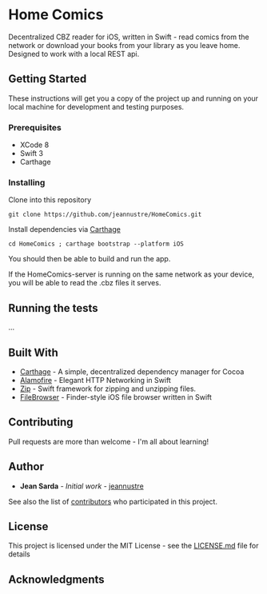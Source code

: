 # Home Comics

Decentralized CBZ reader for iOS, written in Swift - read comics from the network or download your books from your library as you leave home.
Designed to work with a local REST api.

## Getting Started

These instructions will get you a copy of the project up and running on your local machine for development and testing purposes. 

### Prerequisites

* XCode 8
* Swift 3
* Carthage

### Installing

Clone into this repository
```
git clone https://github.com/jeannustre/HomeComics.git
```
Install dependencies via [Carthage](https://github.com/Carthage/Carthage)
```
cd HomeComics ; carthage bootstrap --platform iOS
```
You should then be able to build and run the app.

If the HomeComics-server is running on the same network as your device, you will be able to read the .cbz files it serves.

## Running the tests

...

## Built With

* [Carthage](https://github.com/Carthage/Carthage) - A simple, decentralized dependency manager for Cocoa
* [Alamofire](https://github.com/Alamofire/Alamofire) - Elegant HTTP Networking in Swift
* [Zip](https://github.com/marmelroy/Zip) - Swift framework for zipping and unzipping files.
* [FileBrowser](https://github.com/marmelroy/FileBrowser) - Finder-style iOS file browser written in Swift

## Contributing

Pull requests are more than welcome - I'm all about learning!

## Author

* **Jean Sarda** - *Initial work* - [jeannustre](https://github.com/jeannustre)

See also the list of [contributors](https://github.com/jeannustre/HomeComics/contributors) who participated in this project.

## License

This project is licensed under the MIT License - see the [LICENSE.md](LICENSE.md) file for details

## Acknowledgments


